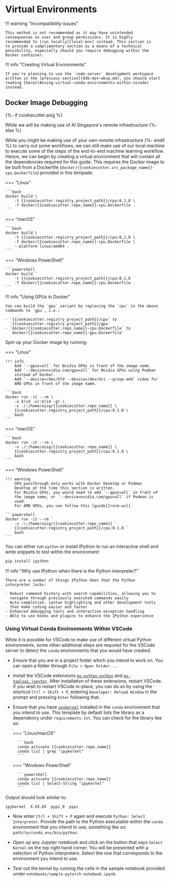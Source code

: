 # Virtual Environments

!!! warning "Incompatibility issues"

    This method is not recommended as it may have unintended
    consequences on user and group permissions. It is highly
    recommended to [run locally][local-env] instead. This section is
    to provide a complimentary section as a means of a technical
    possibility, especially should you require debugging within the
    Docker container.

[local-env]: ../local/04a-virtual-env.md

!!! info "Creating Virtual Environments"

    If you're planning to use the `code-server` development workspace
    written in the [previous section](03b-dev-wksp.md), you should start
    reading [here](#using-virtual-conda-environments-within-vscode) 
    instead.

## Docker Image Debugging
{%- if cookiecutter.aisg %}

While we will be making use of AI Singapore's remote infrastructure
{%- else %}

While you might be making use of your own remote infrastructure
{%- endif %}
to carry out some workflows, we can still make use of our local
machine to execute some of the steps of the end-to-end machine learning
workflow. Hence, we can begin by creating a virtual environment
that will contain all the dependencies required for this guide. This
requires the Docker image to be built from a Dockerfile
(`docker/{{cookiecutter.src_package_name}}-cpu.Dockerfile`)
provided in this template:

=== "Linux"

    ```bash
    docker build \
        -t {{cookiecutter.registry_project_path}}/cpu:0.1.0 \
        -f docker/{{cookiecutter.repo_name}}-cpu.Dockerfile .
    ```

=== "macOS"

    ```bash
    docker build \
        -t {{cookiecutter.registry_project_path}}/cpu:0.1.0 \
        -f docker/{{cookiecutter.repo_name}}-cpu.Dockerfile \
        --platform linux/amd64 .
    ```

=== "Windows PowerShell"

    ```powershell
    docker build `
        -t {{cookiecutter.registry_project_path}}/cpu:0.1.0 `
        -f docker/{{cookiecutter.repo_name}}-cpu.Dockerfile .
    ```

!!! info "Using GPUs in Docker"

    You can build the `gpu` variant by replacing the `cpu` in the above
    commands to `gpu`, i.e.:

    - `{{cookiecutter.registry_project_path}}/cpu` to
      `{{cookiecutter.registry_project_path}}/gpu`
    - `docker/{{cookiecutter.repo_name}}-cpu.Dockerfile` to
      `docker/{{cookiecutter.repo_name}}-gpu.Dockerfile`

Spin up your Docker image by running:

=== "Linux"

    !!! info
        Add `--gpus=all` for Nvidia GPUs in front of the image name.  
        Add `--device=nvidia.com/gpu=all` for Nvidia GPUs using Podman
        instead of Docker.  
        Add `--device=/dev/kfd --device=/dev/dri --group-add` video for
        AMD GPUs in front of the image name.

    ```bash
    docker run -it --rm \
        -u $(id -u):$(id -g) \
        -v ./:/home/aisg/{{cookiecutter.repo_name}} \
        {{cookiecutter.registry_project_path}}/cpu:0.1.0 \
        bash
    ```

=== "macOS"

    ```bash
    docker run -it --rm \
        -v ./:/home/aisg/{{cookiecutter.repo_name}} \
        {{cookiecutter.registry_project_path}}/cpu:0.1.0 \
        bash
    ```

=== "Windows PowerShell"

    !!! warning
        GPU passthrough only works with Docker Desktop or Podman 
        Desktop at the time this section is written.  
        For Nvidia GPUs, you would need to add `--gpus=all` in front of
        the image name, or `--device=nvidia.com/gpu=all` if Podman is
        used.  
        For AMD GPUs, you can follow this [guide][rocm-wsl].

    ```powershell
    docker run -it --rm `
        -v .\:/home/aisg/{{cookiecutter.repo_name}} `
        {{cookiecutter.registry_project_path}}/cpu:0.1.0 `
        bash
    ```

[rocm-wsl]: https://rocm.docs.amd.com/projects/radeon/en/latest/docs/install/wsl/howto_wsl.html

You can either run `python` or install IPython to run an interactive
shell and write snippets to test within the environment:

```bash
pip install ipython
```

!!! info "Why use IPython when there is the Python interpreter?"

    There are a number of things IPython does that the Python 
    interpreter lacks:

    - Robust command history with search capabilities, allowing you to
      navigate through previously executed commands easily
    - Auto-completion, syntax highlighting and other development tools
      that make coding easier and faster
    - Enhanced debugging tools and interactive exception handling
    - Able to use hooks and plugins to enhance the IPython experience

### Using Virtual Conda Environments Within VSCode

While it is possible for VSCode to make use of different virtual Python
environments, some other additional steps are required for the VSCode
server to detect the `conda` environments that you would have created.

- Ensure that you are in a project folder which you intend to work
  on. You can open a folder through `File > Open Folder...`.

- Install the VSCode extensions [`ms-python.python`][py-ext] and
  [`ms-toolsai.jupyter`][jy-ext]. After installation of these 
  extensions, restart VSCode. If you wish to restart VSCode in-place,
  you can do so by using the shortcut `Ctrl + Shift + P`, entering 
  `Developer: Reload Window` in the prompt and pressing `Enter` 
  following that.

- Ensure that you have [`ipykernel`][ipyk] installed in the `conda` 
  environment that you intend to use. This template by default lists 
  the library as a dependency under  `requirements.txt`. You can check
  for the library like so:

    === "Linux/macOS"

        ```bash
        conda activate {{cookiecutter.repo_name}}
        conda list | grep "ipykernel"
        ```
  
    === "Windows PowerShell"

        ```powershell
        conda activate {{cookiecutter.repo_name}}
        conda list | Select-String "ipykernel"
        ```

Output should look similar to:

```
ipykernel  X.XX.XX  pypi_0  pypi
```

- Now enter `Ctrl + Shift + P` again and execute 
  `Python: Select Interpreter`. Provide the path to the Python 
  executable within the `conda` environment that you intend to use, 
  something like so: `path/to/conda_env/bin/python`.

- Open up any Jupyter notebook and click on the button that says
  `Select Kernel` on the top right hand corner. You will be presented
  with a selection of Python interpreters. Select the one that
  corresponds to the environment you intend to use.

- Test out the kernel by running the cells in the sample notebook
  provided under `notebooks/sample-pytorch-notebook.ipynb`.

[py-ext]: https://marketplace.visualstudio.com/items?itemName=ms-python.python
[jy-ext]: https://marketplace.visualstudio.com/items?itemName=ms-toolsai.jupyter
[ipyk]: https://ipython.readthedocs.io/en/stable/install/kernel_install.html
